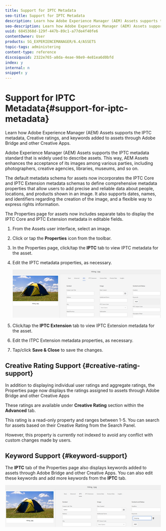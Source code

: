 ```yaml
---
title: Support for IPTC Metadata
seo-title: Support for IPTC Metadata
description: Learn how Adobe Experience Manager (AEM) Assets supports the IPTC metadata, Creative ratings, and keywords added to assets through Adobe Bridge and other Creative Apps.
seo-description: Learn how Adobe Experience Manager (AEM) Assets supports the IPTC metadata, Creative ratings, and keywords added to assets through Adobe Bridge and other Creative Apps.
uuid: 6845368d-129f-447b-89c1-a77de4f40fe6
contentOwner: User
products: SG_EXPERIENCEMANAGER/6.4/ASSETS
topic-tags: administering
content-type: reference
discoiquuid: 2322e765-a8da-4eae-98e9-4e81ea6d0bfd
index: y
internal: n
snippet: y
---
```


# Support for IPTC Metadata{#support-for-iptc-metadata}

Learn how Adobe Experience Manager (AEM) Assets supports the IPTC metadata, Creative ratings, and keywords added to assets through Adobe Bridge and other Creative Apps.

Adobe Experience Manager (AEM) Assets supports the IPTC metadata standard that is widely used to describe assets. This way, AEM Assets enhances the acceptance of its images among various parties, including photographers, creative agencies, libraries, museums, and so on.

The default metadata schema for assets now incorporates the IPTC Core and IPTC Extension metadata schemas to define comprehensive metadata properties that allow users to add precise and reliable data about people, locations, and products shown in an image. It also supports dates, names, and identifiers regarding the creation of the image, and a flexible way to express rights information.

The Properties page for assets now includes separate tabs to display the IPTC Core and IPTC Extension metadata in editable fields.

1. From the Assets user interface, select an image.
1. Click or tap the **Properties** icon from the toolbar.
1. In the Properties page, click/tap the **IPTC** tab to view IPTC metadata for the asset.
1. Edit the IPTC metadata properties, as necessary.

   ![](assets/iptc_tab.png)

1. Click/tap the **IPTC Extension** tab to view IPTC Extension metadata for the asset.
1. Edit the ITPC Extension metadata properties, as necessary.
1. Tap/click **Save & Close** to save the changes.

## Creative Rating Support {#creative-rating-support}

In addition to displaying individual user ratings and aggregate ratings, the Properties page now displays the ratings assigned to assets through Adobe Bridge and other Creative Apps

These ratings are available under **Creative Rating** section within the **Advanced** tab.

This rating is a read-only property and ranges between 1-5. You can search for assets based on their Creative Rating from the Search Panel.

However, this property is currently not indexed to avoid any conflict with custom changes made by users.

## Keyword Support {#keyword-support}

The **IPTC** tab of the Properties page also displays keywords added to assets through Adobe Bridge and other Creative Apps. You can also edit these keywords and add more keywords from the **IPTC** tab.

![](assets/keywords.png)

